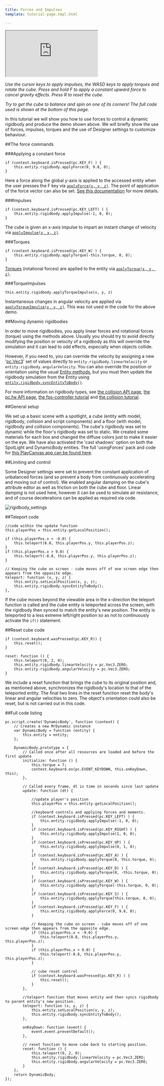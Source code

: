 ```yaml
---
title: Forces and Impulses
template: tutorial-page.tmpl.html

---
```


<iframe src="http://apps.playcanvas.com/playcanvas/tutorials/usingForces?overlay=false"></iframe>

*Use the cursor keys to apply impulses, the WASD keys to apply torques and rotate the cube. Press and hold F to apply a constant upward force to cancel gravity effects.*
*Press R to reset the cube.*

*Try to get the cube to balance and spin on one of its corners!*
*The full code used is shown at the bottom of this page.*

In this tutorial we will show you how to use forces to control a dynamic rigidbody and produce the demo shown above. We will briefly show the use of forces, impulses, torques and the use of Designer settings to customize behaviour.

##The force commands

###Applying a constant force
~~~javascript~~~
if (context.keyboard.isPressed(pc.KEY_F) ) {
    this.entity.rigidbody.applyForce(0, 9.8, 0);
}
~~~
Here a force along the global y-axis is applied to the accessed entity when the user presses the F key via [`applyForce(x, y, z)`][force]. The point of application of the force vector can also be set. [See this documentation][rigidbody api] for more details.

###Impulses
~~~javascript~~~
if (context.keyboard.isPressed(pc.KEY_LEFT) ) {
    this.entity.rigidbody.applyImpulse(-1, 0, 0);
}

~~~
The cube is given an x-axis impulse to impart an instant change of velocity via [`applyImpulse(x, y, z)`][impulse].

###Torques
~~~javascript~~~
if (context.keyboard.isPressed(pc.KEY_W) ) {
    this.entity.rigidbody.applyTorque(-this.torque, 0, 0);
}
~~~
[Torques](https://en.wikipedia.org/wiki/Torque) (rotational forces) are applied to the entity via [`applyTorque(x, y, z)`][torque].

###TorqueImpulses
~~~javascript~~~
this.entity.rigidbody.applyTorqueImpulse(x, y, z)
~~~
Instantaneous changes in angular velocity are applied via [`applyTorqueImpulse(x, y, z)`][torque impulse]. This was not used in the code for the above demo.

##Moving dynamic rigidbodies

In order to move rigidbodies, you apply linear forces and rotational forces (torque) using the methods above. Usually you should try to avoid directly modifying the position or velocity of a rigidbody as this will override the simulation and it can lead to odd effects, especially when objects collide.

However, if you need to, you can override the velocity by assigning a new '[pc.Vec3][Vec]' set of values directly to `entity.rigidbody.linearVelocity` or `entity.rigidbody.angularVelocity`. You can also override the position or orientation using the usual [Entity methods][entities], but you must then update the rigidbody simulation from the Entity using [`entity.rigidbody.syncEntityToBody()`][sync].

For more information on rigidbody types, see [the collision API page][collision api], [the pc.fw API page][pc.fw], [the fps-controller tutorial][fps] and [the collision tutorial][collision].

##General setup

We set up a basic scene with a spotlight, a cube (entity with model, rigidbody, collision and script components) and a floor (with model, rigidbody and collision components). The cube's rigidbody was set to dynamic while the floor's rigidbody was set to static. We created some materials for each box and changed the diffuse colors just to make it easier on the eye. We have also activated the 'cast shadows' option on both the SpotLight and DynamicBody entities. The full 'usingForces' pack and code for [this PlayCanvas app can be found here][pack].

##Limiting and control

Some Designer settings were set to prevent the constant application of unbalanced forces (and so prevent a body from continuously accelerating and moving out of control). We enabled angular damping on the cube's attribute editor as well as friction on both the cube and floor. Linear damping is not used here, however it can be used to simulate air resistance, and of course decelerations can be applied as required via code.

<img src="/images/tutorials/forces/rigidbody_settings.PNG" alt="rigidbody_settings"/>

##Teleport code
~~~js~~~
//code within the update function
this.playerPos = this.entity.getLocalPosition();
~~~
~~~javascript~~~
if (this.playerPos.x < -9.0) {
    this.teleport(8.8, this.playerPos.y, this.playerPos.z);
}
if (this.playerPos.x > 9.0) {
    this.teleport(-8.8, this.playerPos.y, this.playerPos.z);
}
~~~
~~~javascript~~~
// Keeping the cube on screen - cube moves off of one screen edge then appears from the opposite edge.
teleport: function (x, y, z) {
    this.entity.setLocalPosition(x, y, z);
    this.entity.rigidbody.syncEntityToBody();
},
~~~
If the cube moves beyond the viewable area in the x-direction the teleport function is called and the cube entity is teleported across the screen, with the rigidbody then synced to match the entity's new position. The entity is teleported to a less extreme left/right position so as not to continuously activate the `if()` statement.

##Reset cube code
~~~javascript~~~
if (context.keyboard.wasPressed(pc.KEY_R)) {
    this.reset();
}
~~~
~~~javascript~~~
reset: function () {
    this.teleport(0, 2, 0);
    this.entity.rigidbody.linearVelocity = pc.Vec3.ZERO;
    this.entity.rigidbody.angularVelocity = pc.Vec3.ZERO;
}
~~~
We include a reset function that brings the cube to its original position and, as mentioned above, synchronizes the rigidbody's location to that of the teleported entity. The final two lines in the reset function reset the body's linear and angular velocities to zero. The object's orientation could also be reset, but is not carried out in this code.


##Full code listing

~~~javascript~~~
pc.script.create('DynamicBody', function (context) {
    // Creates a new MrDynamic instance
    var DynamicBody = function (entity) {
        this.entity = entity;
    };

    DynamicBody.prototype = {
        // Called once after all resources are loaded and before the first update
        initialize: function () {
            this.torque = 7;
            context.keyboard.on(pc.EVENT_KEYDOWN, this.onKeyDown, this);
        },

        // Called every frame, dt is time in seconds since last update
        update: function (dt) {
            
            //update player's position
            this.playerPos = this.entity.getLocalPosition();
            
            //keyboard controls and applying forces and moments.
            if (context.keyboard.isPressed(pc.KEY_LEFT) ) {
                this.entity.rigidbody.applyImpulse(-1, 0, 0);
            }
            if (context.keyboard.isPressed(pc.KEY_RIGHT) ) {
                this.entity.rigidbody.applyImpulse(1, 0, 0);
            }
            if (context.keyboard.isPressed(pc.KEY_UP) ) {
                this.entity.rigidbody.applyImpulse(0, 1, 0);
            }
            if (context.keyboard.isPressed(pc.KEY_A) ) {
                this.entity.rigidbody.applyTorque(0, this.torque, 0);
            }
            if (context.keyboard.isPressed(pc.KEY_D) ) {
                this.entity.rigidbody.applyTorque(0, -this.torque, 0);
            }
            if (context.keyboard.isPressed(pc.KEY_W) ) {
                this.entity.rigidbody.applyTorque(-this.torque, 0, 0);
            }
            if (context.keyboard.isPressed(pc.KEY_S) ) {
                this.entity.rigidbody.applyTorque(this.torque, 0, 0);
            }
            if (context.keyboard.isPressed(pc.KEY_F) ) {
                this.entity.rigidbody.applyForce(0, 9.8, 0);
            }
            
            // Keeping the cube on screen - cube moves off of one screen edge then appears from the opposite edge.
            if (this.playerPos.x < -9.0) {
                this.teleport(8.8, this.playerPos.y, this.playerPos.z);
            }
            if (this.playerPos.x > 9.0) {
                this.teleport(-8.8, this.playerPos.y, this.playerPos.z);
            }
            
            // cube reset control
            if (context.keyboard.wasPressed(pc.KEY_R) ) {
                this.reset();
            }
        },
        
        //teleport function that moves entity and then syncs rigidbody to parent entity's new position. 
        teleport: function (x, y, z) {
            this.entity.setLocalPosition(x, y, z);
            this.entity.rigidbody.syncEntityToBody();
        },
        
        onKeyDown: function (event) {
            event.event.preventDefault();
        },
        
        // reset function to move cube back to starting position.
        reset: function () {
            this.teleport(0, 2, 0);
            this.entity.rigidbody.linearVelocity = pc.Vec3.ZERO;
            this.entity.rigidbody.angularVelocity = pc.Vec3.ZERO;
        }
    };
    return DynamicBody;
});
~~~

[pack]: https://playcanvas.com/playcanvas/tutorials
[collision]:/tutorials/intermediate/collision-and-triggers/
[collision api]:/engine/api/stable/symbols/pc.CollisionComponent.html
[pc.fw]:/engine/api/stable/symbols/pc.html
[fps]:/tutorials/advanced/fps-controller/
[sync]:/engine/api/stable/symbols/pc.RigidBodyComponent.html#syncEntityToBody
[impulse]:/engine/api/stable/symbols/pc.RigidBodyComponent.html#applyImpulse
[torque]:/http:/engine/api/stable/symbols/pc.RigidBodyComponent.html#applyTorque
[torque impulse]:/engine/api/stable/symbols/pc.RigidBodyComponent.html#applyTorqueImpulse
[entities]: /tutorials/beginner/manipulating-entities/
[force]:/engine/api/stable/symbols/pc.RigidBodyComponent.html#applyForce
[rigidbody api]: /engine/api/stable/symbols/pc.RigidBodyComponent.html#applyForce
[Vec]: http://developer.playcanvas.com/engine/api/stable/symbols/pc.Vec3.html